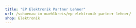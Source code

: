 ```yaml
---
title: "EP Elektronik Partner Lehner"
url: /schoenau-im-muehlkreis/ep-elektronik-partner-lehner/
shop: Elektronik
---
```

